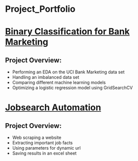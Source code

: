 # Project_Portfolio  
  
  
# [Binary Classification for Bank Marketing](https://github.com/Reik96/Bank_Marketing_Project)


## Project Overview:

* Performing an EDA on the UCI Bank Marketing data set
* Handling an imbalanced data set
* Comparing different machine learning models 
* Optimizing a logistic regression model using GridSearchCV





# [Jobsearch Automation](https://github.com/Reik96/Jobsearch-Automation)


## Project Overview:

* Web scraping a website
* Extracting important job facts
* Using parameters for dynamic url
* Saving results in an excel sheet
